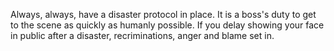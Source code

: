 
Always, always, have a disaster protocol in place. It is a boss's duty to get to the scene as quickly as humanly possible. If you delay showing your face in public after a disaster, recriminations, anger and blame set in.
